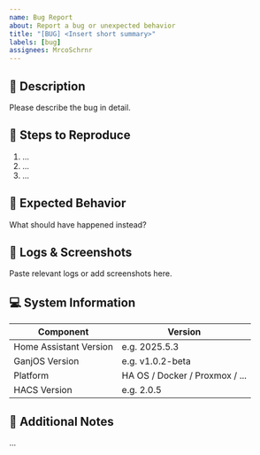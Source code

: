 ```yaml
---
name: Bug Report
about: Report a bug or unexpected behavior
title: "[BUG] <Insert short summary>"
labels: [bug]
assignees: MrcoSchrnr
---
```


## 🐞 Description

Please describe the bug in detail.

## 🔁 Steps to Reproduce

1. ...
2. ...
3. ...

## 🤖 Expected Behavior

What should have happened instead?

## 🧾 Logs & Screenshots

Paste relevant logs or add screenshots here.

## 💻 System Information

| Component              | Version              |
|------------------------|----------------------|
| Home Assistant Version | e.g. 2025.5.3        |
| GanjOS Version         | e.g. v1.0.2-beta     |
| Platform               | HA OS / Docker / Proxmox / ... |
| HACS Version           | e.g. 2.0.5           |

## 📎 Additional Notes

...

